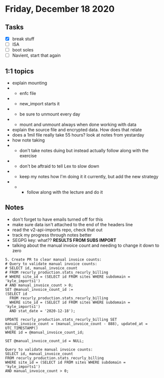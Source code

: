 # Friday, December 18 2020

## Tasks
- [x] break stuff 
- [ ] ISA
- [ ] boot soles
- [ ] Navient, start that again

## 1:1 topics
* explain mounting
* * enfc file
* * new_import starts it
* * be sure to unmount every day
* * mount and unmount always when done working with data
* explain the source file and encrypted data. How does that relate
* does a 1mil file really take 55 hours? look at notes from yestarday
* how note taking
* * don't take notes duing but instead actually follow along with the exercise
* * don't be aftraid to tell Lex to slow down
* * keep my notes how I'm doing it it currently, but add the new strategy 
* * * follow along with the lecture and do it

## Notes
* don't forget to have emails turned off for this
* make sure data isn't attached to the end of the headers line
* read the v2-api-imports repo, check that out
* track my progress through notes better
* SEGPG key: what??
**RESULTS FROM SUBS IMPORT**
* talking about the manual invoice count and needing to change it down to zero

```
5. Create PR to clear manual invoice counts:
# Query to validate manual invoice counts:
# SELECT id, manual_invoice_count
# FROM recurly_production.stats_recurly_billing
# WHERE site_id = (SELECT id FROM sites WHERE subdomain = 'kyle_imports1')
# AND manual_invoice_count > 0;
SET @manual_invoice_count_id :=
(SELECT id
  FROM recurly_production.stats_recurly_billing
  WHERE site_id = (SELECT id FROM sites WHERE subdomain = 'kyle_imports1')
  AND stat_date = '2020-12-18');

UPDATE recurly_production.stats_recurly_billing SET manual_invoice_count = (manual_invoice_count - 888), updated_at = UTC_TIMESTAMP()
WHERE id = @manual_invoice_count_id;

SET @manual_invoice_count_id = NULL;

Query to validate manual invoice counts:
SELECT id, manual_invoice_count
FROM recurly_production.stats_recurly_billing
WHERE site_id = (SELECT id FROM sites WHERE subdomain = 'kyle_imports1')
AND manual_invoice_count > 0;
```
